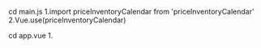 
cd main.js
1.import priceInventoryCalendar from 'priceInventoryCalendar'
2.Vue.use(priceInventoryCalendar)


cd app.vue
1.<priceInventoryCalendar />